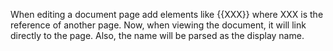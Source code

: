 When editing a document page add elements like {{XXX}} where XXX is the
reference of another page. Now, when viewing the document, it will link
directly to the page. Also, the name will be parsed as the display name.

